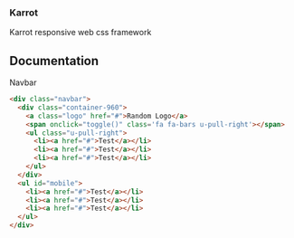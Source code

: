 ### Karrot
Karrot responsive web css framework
## Documentation
Navbar
```HTML
<div class="navbar">
  <div class="container-960">
    <a class="logo" href="#">Random Logo</a>
    <span onclick="toggle()" class='fa fa-bars u-pull-right'></span>
    <ul class="u-pull-right">
      <li><a href="#">Test</a></li>
      <li><a href="#">Test</a></li>
      <li><a href="#">Test</a></li>
    </ul>
  </div>
  <ul id="mobile">
    <li><a href="#">Test</a></li>
    <li><a href="#">Test</a></li>
    <li><a href="#">Test</a></li>
  </ul>
</div>
```

